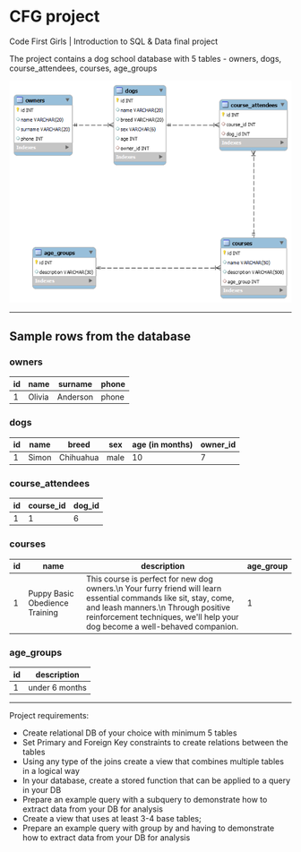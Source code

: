 # CFG project
Code First Girls | Introduction to SQL &amp; Data final project

The project contains a dog school database with 5 tables - owners, dogs, course_attendees, courses, age_groups

![EER Diagram](https://github.com/zklaw/CFG_project/blob/main/project_diagram.png)

---
## Sample rows from the database

### owners
| id  | name | surname | phone |
| --- | ---- | ------- | ----- |
| 1 | Olivia | Anderson | phone |

### dogs 
| id  | name | breed | sex | age (in months) | owner_id|
| --- | ---- | ----- | --- | --- | ------- |
| 1	  |Simon | Chihuahua	| male	| 10	| 7 |

### course_attendees
| id | course_id | dog_id |
| -- | --------- | ------ |
| 1 | 1 | 6 |


### courses
| id | name | description | age_group | 
| -- | ---- | ----------- | --------- |
|1 | Puppy Basic Obedience Training | This course is perfect for new dog owners.\n Your furry friend will learn essential commands like sit, stay, come, and leash manners.\n Through positive reinforcement techniques, we\'ll help your dog become a well-behaved companion. | 1 |



### age_groups
| id | description |
| -- | ----------- |
| 1 | under 6 months |

----

Project requirements:

- Create relational DB of your choice with minimum 5 tables
- Set Primary and Foreign Key constraints to create relations between the tables
- Using any type of the joins create a view that combines multiple tables in a logical way
- In your database, create a stored function that can be applied to a query in your DB
- Prepare an example query with a subquery to demonstrate how to extract data from your DB for analysis
- Create a view that uses at least 3-4 base tables;
- Prepare an example query with group by and having to demonstrate how to extract data from your DB for analysis


